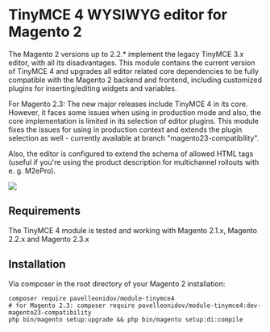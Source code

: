 # TinyMCE 4 WYSIWYG editor for Magento 2
 
The Magento 2 versions up to 2.2.* implement the legacy TinyMCE 3.x editor, with all its disadvantages. This module contains the current version of TinyMCE 4 and upgrades all editor related core dependencies to be fully compatible with the Magento 2 backend and frontend, including customized plugins for inserting/editing widgets and variables.

For Magento 2.3: The new major releases include TinyMCE 4 in its core. However, it faces some issues when using in production mode and also, the core implementation is limited in its selection of editor plugins. This module fixes the issues for using in production context and extends the plugin selection as well - currently available at branch "magento23-compatibility".

Also, the editor is configured to extend the schema of allowed HTML tags (useful if you're using the product description for multichannel rollouts with e. g. M2ePro).

![](https://snag.gy/Udn5RS.jpg)

## Requirements

The TinyMCE 4 module is tested and working with Magento 2.1.x, Magento 2.2.x and Magento 2.3.x

## Installation

Via composer in the root directory of your Magento 2 installation:

```
composer require pavelleonidov/module-tinymce4
# for Magento 2.3: composer require pavelleonidov/module-tinymce4:dev-magento23-compatibility
php bin/magento setup:upgrade && php bin/magento setup:di:compile
```
